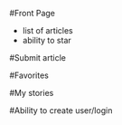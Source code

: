 #Front Page
* list of articles
* ability to star

#Submit article

#Favorites

#My stories

#Ability to create user/login



